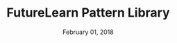 ---
date: February 01, 2018
title: FutureLearn Pattern Library
company: FutureLearn
link: https://www.futurelearn.com/pattern-library
image: images/systems/futurelearn.jpg
description: The library directly reflects the FutureLearn platform and uses the same underlying CSS and markup to display the elements and rules that make up the interface.

---